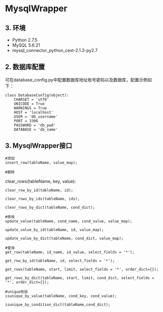 # MysqlWrapper
## 3. 环境
* Python 2.7.5
* MySQL 5.6.21
* mysql_connector_python_cext-2.1.3-py2.7

## 2. 数据库配置
可在database_config.py中配置数据库地址账号密码以及数据库，配置示例如下：

    class DatabaseConfig(object):
        CHARSET = 'utf8'
        UNICODE = True
        WARNINGS = True
        HOST = 'localhost'
        USER = 'db_username'
        PORT = 3306
        PASSWORD = 'db_pwd'
        DATABASE = 'db_name'

## 3. MysqlWrapper接口

	#添加
	insert_row(tableName, value_map);

	#删除
  clear_rows(tableName, key, value):

	clear_row_by_id(tableName, id);

	clear_rows_by_ids(tableName, ids);

	clear_rows_by_dict(tableName, cond_dict);

	#修改
	update_value(tableName, cond_name, cond_value, value_map);

	update_value_by_id(tableName, id, value_map);

	update_value_by_dict(tableName, cond_dict, value_map);

	#查询
	get_row(tableName, id_name, id_value, select_fields = '*');

	get_row_by_id(tableName, id, select_fields = '*');

	get_rows(tableName, start, limit, select_fields = '*', order_dict={});

	get_rows_by_dict(tableName, start, limit, cond_dict, select_fields = '*', order_dict={});

	#unique校验
	isunique_by_value(tableName, cond_key, cond_value);

	isunique_by_condition_dict(tableName,cond_dict);
